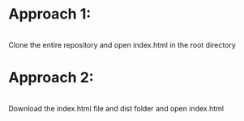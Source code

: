 # Approach 1:
<br>
Clone the entire repository and open index.html in the root directory
<br>

# Approach 2:
<br>
Download the index.html file and dist folder and open index.html